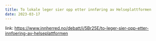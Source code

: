 ```yaml
---
title: To lokale leger sier opp etter innføring av Helseplattformen
date: 2023-03-17
---
```

link: https://www.innherred.no/debatt/i/5Br25E/to-leger-sier-opp-etter-innfoering-av-helseplattformen